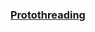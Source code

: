 ### [Protothreading](https://create.arduino.cc/projecthub/reanimationxp/how-to-multithread-an-arduino-protothreading-tutorial-dd2c37?ref=platform&ref_id=424_trending___&offset=83)
